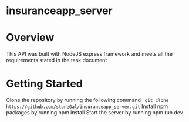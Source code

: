 # insuranceapp_server
# Overview
This API was built with NodeJS express framework and meets all the requirements stated in the task document
# Getting Started
Clone the repository by running the following command
   ` git clone https://github.com/stoneGal/insuranceapp_server.git`
Install npm packages by running
   npm install
Start the server by running
   npm run dev  


